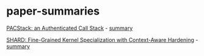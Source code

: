 # paper-summaries

[PACStack: an Authenticated Call Stack](https://www.usenix.org/system/files/sec21summer_liljestrand.pdf) - [summary](https://github.com/rjt-gupta/paper-summaries/blob/main/University%20of%20Waterloo_PacstackAuthenticatedCallStack_2020.md)

[SHARD: Fine-Grained Kernel Specialization with Context-Aware Hardening](https://www.usenix.org/system/files/sec21summer_abubakar.pdf) - [summary]()
